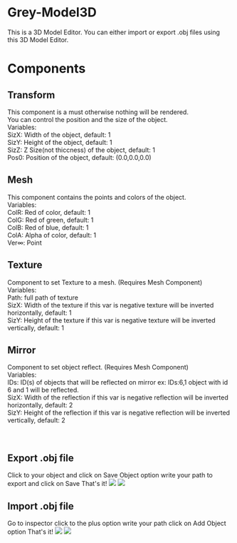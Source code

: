 # Grey-Model3D
This is a 3D Model Editor. You can either import or export .obj files using this 3D Model Editor.
<h1>Components</h1>
<h2>Transform</h2>
This component is a must otherwise nothing will be rendered.<br>
You can control the position and the size of the object.<br>
Variables:<br>
SizX: Width of the object, default: 1<br>
SizY: Height of the object, default: 1<br>
SizZ: Z Size(not thiccness) of the object, default: 1<br>
Pos0: Position of the object, default: (0.0,0.0,0.0)<br>
<h2>Mesh</h2>
This component contains the points and colors of the object.<br>
Variables:<br>
ColR: Red of color, default: 1<br>
ColG: Red of green, default: 1<br>
ColB: Red of blue, default: 1<br>
ColA: Alpha of color, default: 1<br>
Ver∞: Point<br>
<h2>Texture</h2>
Component to set Texture to a mesh. (Requires Mesh Component)<br>
Variables:<br>
Path: full path of texture<br>
SizX: Width of the texture if this var is negative texture will be inverted horizontally, default: 1<br>
SizY: Height of the texture if this var is negative texture will be inverted vertically, default: 1<br>
<h2>Mirror</h2>
Component to set object reflect. (Requires Mesh Component)<br>
Variables:<br>
IDs: ID(s) of objects that will be reflected on mirror ex: IDs:6,1 object with id 6 and 1 will be reflected.<br>
SizX: Width of the reflection if this var is negative reflection will be inverted horizontally, default: 2<br>
SizY: Height of the reflection if this var is negative reflection will be inverted vertically, default: 2<br>
<br>
<br>
<h2>Export .obj file</h2>
Click to your object and click on Save Object option write your path to export and click on Save That's it!
<img src="https://cdn.discordapp.com/attachments/711524717743308821/935146135587266560/unknown.png">
<img src="https://cdn.discordapp.com/attachments/711524717743308821/935146238825865276/unknown.png">
<br>
<h2>Import .obj file</h2>
Go to inspector click to the plus option write your path click on Add Object option That's it!
<img src="https://cdn.discordapp.com/attachments/711524717743308821/935146401074147398/unknown.png">
<img src="https://cdn.discordapp.com/attachments/711524717743308821/935146447790301254/unknown.png">
